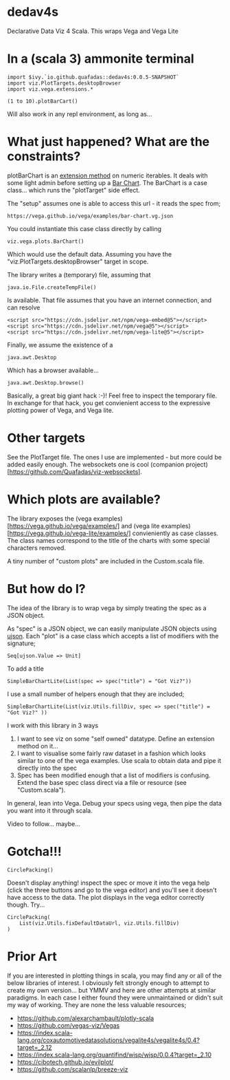 # dedav4s
Declarative Data Viz 4 Scala. This wraps Vega and Vega Lite

# In a (scala 3) ammonite terminal 

    import $ivy.`io.github.quafadas::dedav4s:0.0.5-SNAPSHOT`
    import viz.PlotTargets.desktopBrowser
    import viz.vega.extensions.*

    (1 to 10).plotBarCart()

Will also work in any repl environment, as long as... 

# What just happened? What are the constraints? 
plotBarChart is an [extension method](https://dotty.epfl.ch/docs/reference/contextual/extension-methods.html) on numeric iterables. It deals with some light admin before setting up a [Bar Chart](https://vega.github.io/vega/examples/bar-chart/). The BarChart is a case class... which runs the "plotTarget" side effect. 

The "setup" assumes one is able to access this url - it reads the spec from;

    https://vega.github.io/vega/examples/bar-chart.vg.json

You could instantiate this case class directly by calling

    viz.vega.plots.BarChart()

Which would use the default data. Assuming you have the "viz.PlotTargets.desktopBrowser" target in scope.

The library writes a (temporary) file, assuming that

    java.io.File.createTempFile() 

Is available. That file assumes that you have an internet connection, and can resolve 

    <script src="https://cdn.jsdelivr.net/npm/vega-embed@5"></script>
    <script src="https://cdn.jsdelivr.net/npm/vega@5"></script>
    <script src="https://cdn.jsdelivr.net/npm/vega-lite@5"></script>

Finally, we assume the existence of a 

    java.awt.Desktop

Which has a browser available... 

    java.awt.Desktop.browse()

Basically, a great big giant hack :-)! Feel free to inspect the temporary file. In exchange for that hack, you get convienient access to the expressive plotting power of Vega, and Vega lite. 

# Other targets
See the PlotTarget file. The ones I use are implemented - but more could be added easily enough. The websockets one is cool (companion project)[https://github.com/Quafadas/viz-websockets].

# Which plots are available?
The library exposes the (vega examples)[https://vega.github.io/vega/examples/] and (vega lite examples)[https://vega.github.io/vega-lite/examples/] convieniently as case classes. The class names correspond to the title of the charts with some special characters removed. 

A tiny number of "custom plots" are included in the Custom.scala file.

# But how do I? 
The idea of the library is to wrap vega by simply treating the spec as a JSON object.  

As "spec" is a JSON object, we can easily manipulate JSON objects using [ujson](https://www.lihaoyi.com/post/uJsonfastflexibleandintuitiveJSONforScala.html). Each "plot" is a case class which accepts a list of modifiers with the signature; 

    Seq[ujson.Value => Unit]

To add a title

    SimpleBarChartLite(List(spec => spec("title") = "Got Viz?"))

I use a small number of helpers enough that they are included; 

    SimpleBarChartLite(List(viz.Utils.fillDiv, spec => spec("title") = "Got Viz?" ))

I work with this library in 3 ways
1. I want to see viz on some "self owned" datatype. Define an extension method on it...
2. I want to visualise some fairly raw dataset in a fashion which looks similar to one of the vega examples. Use scala to obtain data and pipe it directly into the spec
3. Spec has been modified enough that a list of modifiers is confusing. Extend the base spec class direct via a file or resource (see "Custom.scala").

In general, lean into Vega. Debug your specs using vega, then pipe the data you want into it through scala.

Video to follow... maybe... 

# Gotcha!!!

    CirclePacking() 

Doesn't display anything! inspect the spec or move it into the vega help (click the three buttons and go to the vega editor) and you'll see it doesn't have access to the data. The plot displays in the vega editor correctly though. Try... 

    CirclePacking(
        List(viz.Utils.fixDefaultDataUrl, viz.Utils.fillDiv)
    )

# Prior Art
If you are interested in plotting things in scala, you may find any or all of the below libraries of interest. I obviously felt strongly enough to attempt to create my own version... but YMMV and here are other attempts at similar paradigms. In each case I either found they were unmaintained or didn't suit my way of working. They are none the less valuable resources;

- https://github.com/alexarchambault/plotly-scala
- https://github.com/vegas-viz/Vegas
- https://index.scala-lang.org/coxautomotivedatasolutions/vegalite4s/vegalite4s/0.4?target=_2.12
- https://index.scala-lang.org/quantifind/wisp/wisp/0.0.4?target=_2.10
- https://cibotech.github.io/evilplot/
- https://github.com/scalanlp/breeze-viz
